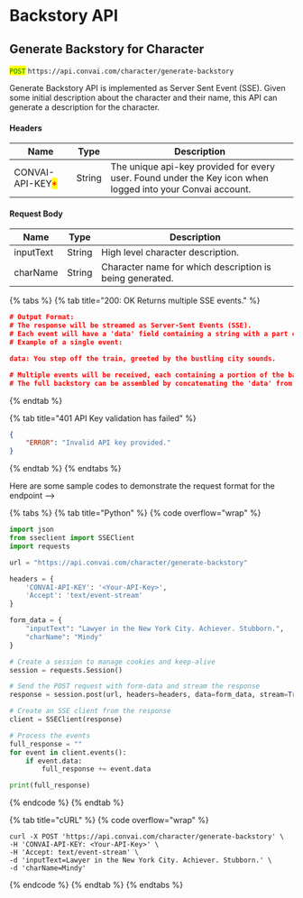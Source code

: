 # Backstory API

## Generate Backstory for Character

<mark style="color:green;">`POST`</mark> `https://api.convai.com/character/generate-backstory`

Generate Backstory API is implemented as Server Sent Event (SSE). Given some initial description about the character and their name, this API can generate a description for the character.

#### Headers

| Name                                             | Type   | Description                                                                                                |
| ------------------------------------------------ | ------ | ---------------------------------------------------------------------------------------------------------- |
| CONVAI-API-KEY<mark style="color:red;">\*</mark> | String | The unique api-key provided for every user. Found under the Key icon when logged into your Convai account. |

#### Request Body

| Name      | Type   | Description                                              |
| --------- | ------ | -------------------------------------------------------- |
| inputText | String | High level character description.                        |
| charName  | String | Character name for which description is being generated. |



{% tabs %}
{% tab title="200: OK Returns multiple SSE events." %}
```json
# Output Format:
# The response will be streamed as Server-Sent Events (SSE).
# Each event will have a 'data' field containing a string with a part of the backstory.
# Example of a single event:

data: You step off the train, greeted by the bustling city sounds.

# Multiple events will be received, each containing a portion of the backstory.
# The full backstory can be assembled by concatenating the 'data' from all events.
```
{% endtab %}

{% tab title="401 API Key validation has failed" %}
```json
{
    "ERROR": "Invalid API key provided."
}
```
{% endtab %}
{% endtabs %}

Here are some sample codes to demonstrate the request format for the endpoint -->

{% tabs %}
{% tab title="Python" %}
{% code overflow="wrap" %}
```python
import json
from sseclient import SSEClient
import requests

url = "https://api.convai.com/character/generate-backstory"

headers = { 
    'CONVAI-API-KEY': '<Your-API-Key>',
    'Accept': 'text/event-stream'
}

form_data = { 
    "inputText": "Lawyer in the New York City. Achiever. Stubborn.",
    "charName": "Mindy"
}

# Create a session to manage cookies and keep-alive
session = requests.Session()

# Send the POST request with form-data and stream the response
response = session.post(url, headers=headers, data=form_data, stream=True)

# Create an SSE client from the response
client = SSEClient(response)

# Process the events
full_response = ""
for event in client.events():
    if event.data:
        full_response += event.data

print(full_response)
```
{% endcode %}
{% endtab %}

{% tab title="cURL" %}
{% code overflow="wrap" %}
```shell
curl -X POST 'https://api.convai.com/character/generate-backstory' \
-H 'CONVAI-API-KEY: <Your-API-Key>' \
-H 'Accept: text/event-stream' \
-d 'inputText=Lawyer in the New York City. Achiever. Stubborn.' \
-d 'charName=Mindy'
```
{% endcode %}
{% endtab %}
{% endtabs %}
